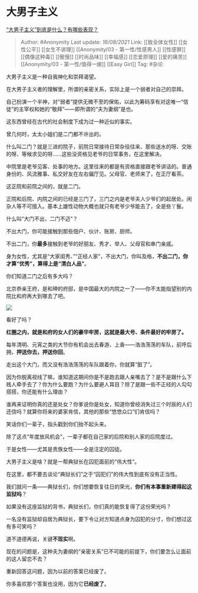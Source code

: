# 大男子主义
[“大男子主义”到底是什么？有哪些表现？](https://www.zhihu.com/question/20301650/answer/2060877001)

> Author: #Anonymity 
> Last update: *16/08/2021* 
> Link: [[致全体女性]] [[女性公平]] [[女生不讲理]] [[Anonymity/03 - 第一性/性感男人]] [[性感罪]] [[偶像这种毒]] [[傲慢]] [[时尚品味]] [[幸福感]] [[恋爱原理]] [[爱的痛苦]] [[Anonymity/03 - 第一性/值得一嫁]] [[Easy Girl]]
> Tag: #杂论

大男子主义是一种自我神化和崇拜渴望。

在大男子主义者的理解里，所谓的亲密关系，实际上是一个弱者对自己的崇拜。

自己扮演一个半神，对“弱者”提供无微不至的保佑，以此为筹码享有对这唯一“信徒”的主宰权和她的“敬拜”——即所谓的“夫为妻纲”是也。

这东西曾经在古代的社会制度下成为过一种近似的事实。

曾几何时，太太小姐们是二门都不许出的。

什么叫二门？就是三进的院子，前院日常接待日常杂役往来、那些送水的呀、交账的呀、等候求见的呀……这些没资格见老爷的日常事务，在这里解决。

中院里是老爷见客、处事的地方。这里往来的都是有资格直接跟老爷讲话的。普通身份的、风流雅事、私交好友在左右偏厅见。父母官、老师来了，在正厅看茶。

这正院和前院之间的，就是二门。

正院和后院、内院之间的已经是三门了，三门之内是老爷夫人少爷们的起居处。闲杂人等不可擅入。基本上雄性动物大概也就只有老爷少爷能去了，全是些丫鬟。

什么叫“大门不出，二门不迈”？

不出大门，你可能接触到那些佃户、伙计、账房、厨师。

不出二门，你**最多**接触到老爷的好朋友、秀才、举人、父母官和串门亲戚。

身为女性，尤其是“大家闺秀、”“正经人家”，不出大门，你叫及格，**不出二门，你才算“优秀”，算得上是“清白人品”**。

  

你们知道二门之后有多大吗？

北京恭亲王府，是和珅的府邸，是中国最大的内院之一了——你不太能指望别的内院比和府再大到哪去了吧。

![](https://pic3.zhimg.com/50/v2-e6bdef7e80dc3ffd8d10eb1c4deaa49a_720w.jpg?source=1940ef5c)

看好了吗？

**红圈之内，就是和府的女人们的豪华牢房，这就是最大号、条件最好的牢房了。**

每年清明、元宵之类的大节你有机会出去春游、上香——浩浩荡荡的车队，前呼后拥，**押送你去，押送你回**。

走出这个大门，而又没有浩浩荡荡的车队跟着你，你就算“脏了”。

因为你脱离视线了嘛，谁知道这期间你是不是跑去跟人亲嘴去了？是不是跟什么下贱人牵手去了？你为什么要跑？为什么要避人耳目？除了是跟一些不正经的人勾勾搭搭，你还能有什么理由？

谁再来证明你真的还是处女？你爹说你是处女，知道你曾经消失过三个时辰的人们还信吗？就算你将来的婆家肯信，其他的那些“悠悠众口”们肯信吗？

笑话你们一辈子，指头戳到你们抬不起头来。

除了这点“年度放风机会”，一辈子都在自己家的后院和别人家的后院度过。

于是女性——尤其是贵族女性——全是注定的囚徒。

大男子主义是啥？就是一帮典狱长在囚犯面前的“伟大性”。

在这里，都不要去谈论“典狱长们”之于“囚犯们”的伟大性到底有没有正当性。

我们就问一条——典狱长们，你们想要恢复往日的荣光，**你们有本事重新建得起这监狱吗**？

如果没有这座监狱的背书，典狱长们，你们真的能恢复得了这份荣光吗？

一名没有监狱却自居为典狱长，要下令让对方知道点身为囚犯的分寸，你们想过这有多可笑吗？

道不道德再说，关键**不现实**啊。

现在的问题是，这种夫为妻纲的“亲密关系”已不可能的前提下，你们要怎么让面前的这人留恋不去？

重新回答这问题，因为以前的答案已经废了。

你多喜欢那个答案也没用，因为它**已经废了**。